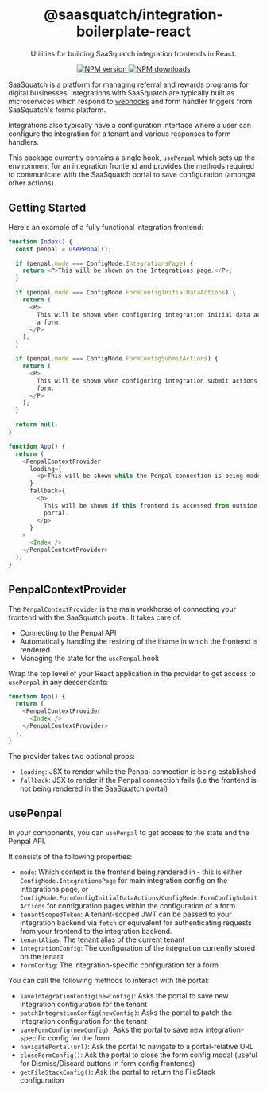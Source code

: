 <h1 align="center">@saasquatch/integration-boilerplate-react</h1>

<p align="center">Utilities for building SaaSquatch integration frontends in React.</p>

<p align="center">
  <a href="https://www.npmjs.com/package/@saasquatch/integration-boilerplate-react"><img src="https://img.shields.io/npm/v/@saasquatch/integration-boilerplate-react/latest.svg?style=flat-square" alt="NPM version" /> </a>
  <a href="https://www.npmjs.com/package/@saasquatch/integration-boilerplate-react"><img src="https://img.shields.io/npm/dm/@saasquatch/integration-boilerplate-react.svg?style=flat-square" alt="NPM downloads"/> </a>
</p>

[SaaSquatch](https://saasquatch.com) is a platform for managing referral and rewards programs for digital
businesses. Integrations with SaaSquatch are typically built as microservices which respond to
[webhooks](https://docs.saasquatch.com/api/webhooks/) and form handler triggers from SaaSquatch's forms platform.

Integrations also typically have a configuration interface where a user can configure the integration for a tenant and
various responses to form handlers.

This package currently contains a single hook, `usePenpal` which sets up the environment for an integration frontend
and provides the methods required to communicate with the SaaSquatch portal to save configuration (amongst other
actions).

## Getting Started

Here's an example of a fully functional integration frontend:

```ts
function Index() {
  const penpal = usePenpal();

  if (penpal.mode === ConfigMode.IntegrationsPage) {
    return <P>This will be shown on the Integrations page.</P>;
  }

  if (penpal.mode === ConfigMode.FormConfigInitialDataActions) {
    return (
      <P>
        This will be shown when configuring integration initial data actions for
        a form.
      </P>
    );
  }

  if (penpal.mode === ConfigMode.FormConfigSubmitActions) {
    return (
      <P>
        This will be shown when configuring integration submit actions for a
        form.
      </P>
    );
  }

  return null;
}

function App() {
  return (
    <PenpalContextProvider
      loading={
        <p>This will be shown while the Penpal connection is being made.</p>
      }
      fallback={
        <p>
          This will be shown if this frontend is accessed from outside the
          portal.
        </p>
      }
    >
      <Index />
    </PenpalContextProvider>
  );
}
```

## PenpalContextProvider

The `PenpalContextProvider` is the main workhorse of connecting your frontend with the SaaSquatch portal. It takes care
of:

- Connecting to the Penpal API
- Automatically handling the resizing of the iframe in which the frontend is rendered
- Managing the state for the `usePenpal` hook

Wrap the top level of your React application in the provider to get access to `usePenpal` in any descendants:

```ts
function App() {
  return (
    <PenpalContextProvider
      <Index />
    </PenpalContextProvider>
  );
}
```

The provider takes two optional props:

- `loading`: JSX to render while the Penpal connection is being established
- `fallback`: JSX to render if the Penpal connection fails (i.e the frontend is not being rendered in the SaaSquatch
  portal)

## usePenpal

In your components, you can `usePenpal` to get access to the state and the Penpal API.

It consists of the following properties:

- `mode`: Which context is the frontend being rendered in - this is either `ConfigMode.IntegrationsPage` for main
  integration config on the Integrations page, or
  `ConfigMode.FormConfigInitialDataActions`/`ConfigMode.FormConfigSubmitActions` for configuration pages within the
  configuration of a form.
- `tenantScopedToken`: A tenant-scoped JWT can be passed to your integration backend via `fetch` or equivalent for
  authenticating requests from your frontend to the integration backend.
- `tenantAlias`: The tenant alias of the current tenant
- `integrationConfig`: The configuration of the integration currently stored on the tenant
- `formConfig`: The integration-specific configuration for a form

You can call the following methods to interact with the portal:

- `saveIntegrationConfig(newConfig)`: Asks the portal to save new integration configuration for the tenant
- `patchIntegrationConfig(newConfig)`: Asks the portal to patch the integration configuration for the tenant
- `saveFormConfig(newConfig)`: Asks the portal to save new integration-specific config for the form
- `navigatePortal(url)`: Ask the portal to navigate to a portal-relative URL
- `closeFormConfig()`: Ask the portal to close the form config modal (useful for Dismiss/Discard buttons in form config
  frontends)
- `getFileStackConfig()`: Ask the portal to return the FileStack configuration
